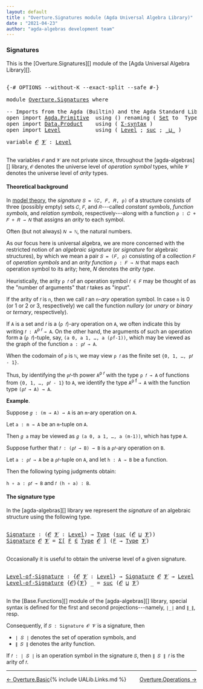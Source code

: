 ```yaml
---
layout: default
title : "Overture.Signatures module (Agda Universal Algebra Library)"
date : "2021-04-23"
author: "agda-algebras development team"
---
```



### <a id="signatures">Signatures</a>

This is the [Overture.Signatures][] module of the [Agda Universal Algebra Library][].


<pre class="Agda">

<a id="299" class="Symbol">{-#</a> <a id="303" class="Keyword">OPTIONS</a> <a id="311" class="Pragma">--without-K</a> <a id="323" class="Pragma">--exact-split</a> <a id="337" class="Pragma">--safe</a> <a id="344" class="Symbol">#-}</a>

<a id="349" class="Keyword">module</a> <a id="356" href="Overture.Signatures.html" class="Module">Overture.Signatures</a> <a id="376" class="Keyword">where</a>

<a id="383" class="Comment">-- Imports from the Agda (Builtin) and the Agda Standard Library -----------------------</a>
<a id="472" class="Keyword">open</a> <a id="477" class="Keyword">import</a> <a id="484" href="Agda.Primitive.html" class="Module">Agda.Primitive</a>  <a id="500" class="Keyword">using</a> <a id="506" class="Symbol">()</a> <a id="509" class="Keyword">renaming</a> <a id="518" class="Symbol">(</a> <a id="520" href="Agda.Primitive.html#326" class="Primitive">Set</a> <a id="524" class="Symbol">to</a>  <a id="528" class="Primitive">Type</a> <a id="533" class="Symbol">)</a>
<a id="535" class="Keyword">open</a> <a id="540" class="Keyword">import</a> <a id="547" href="Data.Product.html" class="Module">Data.Product</a>    <a id="563" class="Keyword">using</a> <a id="569" class="Symbol">(</a> <a id="571" href="Data.Product.html#916" class="Function">Σ-syntax</a> <a id="580" class="Symbol">)</a>
<a id="582" class="Keyword">open</a> <a id="587" class="Keyword">import</a> <a id="594" href="Level.html" class="Module">Level</a>           <a id="610" class="Keyword">using</a> <a id="616" class="Symbol">(</a> <a id="618" href="Agda.Primitive.html#597" class="Postulate">Level</a> <a id="624" class="Symbol">;</a> <a id="626" href="Agda.Primitive.html#780" class="Primitive">suc</a> <a id="630" class="Symbol">;</a> <a id="632" href="Agda.Primitive.html#810" class="Primitive Operator">_⊔_</a> <a id="636" class="Symbol">)</a>

<a id="639" class="Keyword">variable</a> <a id="648" href="Overture.Signatures.html#648" class="Generalizable">𝓞</a> <a id="650" href="Overture.Signatures.html#650" class="Generalizable">𝓥</a> <a id="652" class="Symbol">:</a> <a id="654" href="Agda.Primitive.html#597" class="Postulate">Level</a>

</pre>

The variables `𝓞` and `𝓥` are not private since, throughout the [agda-algebras][] library,
`𝓞` denotes the universe level of *operation symbol* types, while `𝓥` denotes the universe
level of *arity* types.

#### <a id="theoretical-background">Theoretical background</a>

In [model theory](https://en.wikipedia.org/wiki/Model_theory), the *signature*
`𝑆 = (𝐶, 𝐹, 𝑅, ρ)` of a structure consists of three (possibly empty) sets `𝐶`, `𝐹`,
and `𝑅`---called *constant symbols*, *function symbols*, and *relation symbols*,
respectively---along with a function `ρ : 𝐶 + 𝐹 + 𝑅 → 𝑁` that assigns an
*arity* to each symbol.

Often (but not always) `𝑁 = ℕ`, the natural numbers.

As our focus here is universal algebra, we are more concerned with the restricted
notion of an *algebraic signature* (or *signature* for algebraic structures), by
which we mean a pair `𝑆 = (𝐹, ρ)` consisting of a collection `𝐹` of *operation
symbols* and an *arity function* `ρ : 𝐹 → 𝑁` that maps each operation symbol to
its arity; here, 𝑁 denotes the *arity type*.

Heuristically, the arity `ρ 𝑓` of an operation symbol `𝑓 ∈ 𝐹` may be thought of as
the "number of arguments" that `𝑓` takes as "input".

If the arity of `𝑓` is `n`, then we call `𝑓` an `n`-*ary* operation symbol.  In
case `n` is 0 (or 1 or 2 or 3, respectively) we call the function *nullary* (or
*unary* or *binary* or *ternary*, respectively).

If `A` is a set and `𝑓` is a (`ρ 𝑓`)-ary operation on `A`, we often indicate this
by writing `𝑓 : A`<sup>ρ 𝑓</sup> `→ A`. On the other hand, the arguments of such
an operation form a (`ρ 𝑓`)-tuple, say, `(a 0, a 1, …, a (ρf-1))`, which may be
viewed as the graph of the function `a : ρ𝑓 → A`.

When the codomain of `ρ` is `ℕ`, we may view `ρ 𝑓` as the finite set `{0, 1, …, ρ𝑓 - 1}`.

Thus, by identifying the `ρ𝑓`-th power `A`<sup>ρ 𝑓</sup> with the type `ρ 𝑓 → A` of
functions from `{0, 1, …, ρ𝑓 - 1}` to `A`, we identify the type
`A`<sup>ρ f</sup> `→ A` with the function type `(ρ𝑓 → A) → A`.

**Example**.

Suppose `𝑔 : (m → A) → A` is an `m`-ary operation on `A`.

Let `a : m → A` be an `m`-tuple on `A`.

Then `𝑔 a` may be viewed as `𝑔 (a 0, a 1, …, a (m-1))`, which has type `A`.

Suppose further that `𝑓 : (ρ𝑓 → B) → B` is a `ρ𝑓`-ary operation on `B`.

Let `a : ρ𝑓 → A` be a `ρ𝑓`-tuple on `A`, and let `h : A → B` be a function.

Then the following typing judgments obtain:

`h ∘ a : ρ𝑓 → B` and `𝑓 (h ∘ a) : B`.



#### <a id="the-signature-type">The signature type</a>

In the [agda-algebras][] library we represent the *signature* of an algebraic
structure using the following type.

<pre class="Agda">

<a id="Signature"></a><a id="3264" href="Overture.Signatures.html#3264" class="Function">Signature</a> <a id="3274" class="Symbol">:</a> <a id="3276" class="Symbol">(</a><a id="3277" href="Overture.Signatures.html#3277" class="Bound">𝓞</a> <a id="3279" href="Overture.Signatures.html#3279" class="Bound">𝓥</a> <a id="3281" class="Symbol">:</a> <a id="3283" href="Agda.Primitive.html#597" class="Postulate">Level</a><a id="3288" class="Symbol">)</a> <a id="3290" class="Symbol">→</a> <a id="3292" href="Overture.Signatures.html#528" class="Primitive">Type</a> <a id="3297" class="Symbol">(</a><a id="3298" href="Agda.Primitive.html#780" class="Primitive">suc</a> <a id="3302" class="Symbol">(</a><a id="3303" href="Overture.Signatures.html#3277" class="Bound">𝓞</a> <a id="3305" href="Agda.Primitive.html#810" class="Primitive Operator">⊔</a> <a id="3307" href="Overture.Signatures.html#3279" class="Bound">𝓥</a><a id="3308" class="Symbol">))</a>
<a id="3311" href="Overture.Signatures.html#3264" class="Function">Signature</a> <a id="3321" href="Overture.Signatures.html#3321" class="Bound">𝓞</a> <a id="3323" href="Overture.Signatures.html#3323" class="Bound">𝓥</a> <a id="3325" class="Symbol">=</a> <a id="3327" href="Data.Product.html#916" class="Function">Σ[</a> <a id="3330" href="Overture.Signatures.html#3330" class="Bound">F</a> <a id="3332" href="Data.Product.html#916" class="Function">∈</a> <a id="3334" href="Overture.Signatures.html#528" class="Primitive">Type</a> <a id="3339" href="Overture.Signatures.html#3321" class="Bound">𝓞</a> <a id="3341" href="Data.Product.html#916" class="Function">]</a> <a id="3343" class="Symbol">(</a><a id="3344" href="Overture.Signatures.html#3330" class="Bound">F</a> <a id="3346" class="Symbol">→</a> <a id="3348" href="Overture.Signatures.html#528" class="Primitive">Type</a> <a id="3353" href="Overture.Signatures.html#3323" class="Bound">𝓥</a><a id="3354" class="Symbol">)</a>

</pre>

Occasionally it is useful to obtain the universe level of a given signature.

<pre class="Agda">

<a id="Level-of-Signature"></a><a id="3461" href="Overture.Signatures.html#3461" class="Function">Level-of-Signature</a> <a id="3480" class="Symbol">:</a> <a id="3482" class="Symbol">{</a><a id="3483" href="Overture.Signatures.html#3483" class="Bound">𝓞</a> <a id="3485" href="Overture.Signatures.html#3485" class="Bound">𝓥</a> <a id="3487" class="Symbol">:</a> <a id="3489" href="Agda.Primitive.html#597" class="Postulate">Level</a><a id="3494" class="Symbol">}</a> <a id="3496" class="Symbol">→</a> <a id="3498" href="Overture.Signatures.html#3264" class="Function">Signature</a> <a id="3508" href="Overture.Signatures.html#3483" class="Bound">𝓞</a> <a id="3510" href="Overture.Signatures.html#3485" class="Bound">𝓥</a> <a id="3512" class="Symbol">→</a> <a id="3514" href="Agda.Primitive.html#597" class="Postulate">Level</a>
<a id="3520" href="Overture.Signatures.html#3461" class="Function">Level-of-Signature</a> <a id="3539" class="Symbol">{</a><a id="3540" href="Overture.Signatures.html#3540" class="Bound">𝓞</a><a id="3541" class="Symbol">}{</a><a id="3543" href="Overture.Signatures.html#3543" class="Bound">𝓥</a><a id="3544" class="Symbol">}</a> <a id="3546" class="Symbol">_</a> <a id="3548" class="Symbol">=</a> <a id="3550" href="Agda.Primitive.html#780" class="Primitive">suc</a> <a id="3554" class="Symbol">(</a><a id="3555" href="Overture.Signatures.html#3540" class="Bound">𝓞</a> <a id="3557" href="Agda.Primitive.html#810" class="Primitive Operator">⊔</a> <a id="3559" href="Overture.Signatures.html#3543" class="Bound">𝓥</a><a id="3560" class="Symbol">)</a>

</pre>

In the [Base.Functions][] module of the [agda-algebras][] library, special syntax
is defined for the first and second projections---namely, `∣_∣` and `∥_∥`, resp.

Consequently, if `𝑆 : Signature 𝓞 𝓥` is a signature, then

* `∣ 𝑆 ∣` denotes the set of operation symbols, and
* `∥ 𝑆 ∥` denotes the arity function.

If `𝑓 : ∣ 𝑆 ∣` is an operation symbol in the signature `𝑆`, then `∥ 𝑆 ∥ 𝑓` is the
arity of `𝑓`.

----------------------

<span style="float:left;">[← Overture.Basic](Overture.Basic.html)</span>
<span style="float:right;">[Overture.Operations →](Overture.Operations.html)</span>


{% include UALib.Links.md %}
